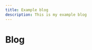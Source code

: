 ```yaml
---
title: Example blog
description: This is my example blog
---
```


# Blog

<BlogIndex category="current" limit="20" />
